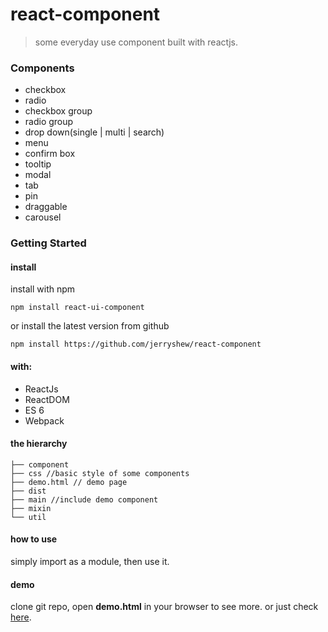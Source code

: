 # react-component
>some everyday use component built with reactjs.
 
### Components
 
* checkbox
* radio
* checkbox group
* radio group
* drop down(single | multi | search)
* menu
* confirm box
* tooltip
* modal
* tab
* pin
* draggable
* carousel

### Getting Started

#### install

install with npm

```
npm install react-ui-component
```

or install the latest version from github

```
npm install https://github.com/jerryshew/react-component
```

#### with:

* ReactJs
* ReactDOM
* ES 6
* Webpack

#### the hierarchy

```
├── component
├── css //basic style of some components 
├── demo.html // demo page
├── dist 
├── main //include demo component
├── mixin
└── util
```

#### how to use  

simply import as a module, then use it.

#### demo

clone git repo, open **demo.html** in your browser to see more. or just check [here](http://imiao.in).


